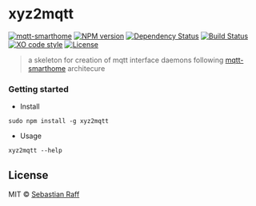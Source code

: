 # xyz2mqtt

[![mqtt-smarthome](https://img.shields.io/badge/mqtt-smarthome-blue.svg)](https://github.com/mqtt-smarthome/mqtt-smarthome)
[![NPM version](https://badge.fury.io/js/xyz2mqtt-skeleton.svg)](http://badge.fury.io/js/xyz2mqtt-skeleton)
[![Dependency Status](https://img.shields.io/gemnasium/hobbyquaker/xyz2mqtt-skeleton.svg?maxAge=2592000)](https://gemnasium.com/github.com/hobbyquaker/xyz2mqtt-skeleton)
[![Build Status](https://travis-ci.org/hobbyquaker/xyz2mqtt-skeleton.svg?branch=master)](https://travis-ci.org/hobbyquaker/xyz2mqtt-skeleton)
[![XO code style](https://img.shields.io/badge/code_style-XO-5ed9c7.svg)](https://github.com/sindresorhus/xo)
[![License][mit-badge]][mit-url]

> a skeleton for creation of mqtt interface daemons following [mqtt-smarthome](https://github.com/mqtt-smarthome) architecure

### Getting started

* Install

```sudo npm install -g xyz2mqtt```


* Usage 

```xyz2mqtt --help```  


## License

MIT © [Sebastian Raff](https://github.com/hobbyquaker)

[mit-badge]: https://img.shields.io/badge/License-MIT-blue.svg?style=flat
[mit-url]: LICENSE
